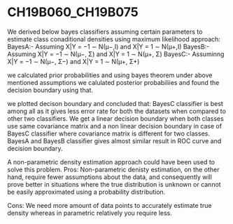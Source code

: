 # CH19B060_CH19B075

We derived below bayes classifiers assuming certain parameters to estimate class conaditional densities using maximum likelihood approach:
BayesA:- Assuming X|Y = −1 ∼ N(µ−,I) and X|Y = 1 ∼ N(µ+,I)
BayesB:- Assuming X|Y = −1 ∼ N(µ−, Σ) and X|Y = 1 ∼ N(µ+, Σ)
BayesC:- Assuminng X|Y = −1 ∼ N(µ−, Σ−) and X|Y = 1 ∼ N(µ+, Σ+)

we calculated prior probabilities and using bayes theorem under above mentioned assumptions we calulated posterior probabiliies and found the decision boundary using that.

we plotted decison boundary and concluded that:
BayesC classifier is best among all as it gives less error rate for both the datasets when compared to other two classifiers.
We get a linear decision boundary when both classes use same covariance matrix and a non linear decision boundary in case of BayesC classifier where covariance matrix is different for two classes.
BayesA and BayesB classifier gives almost similar result in ROC curve and decision boundary.



A non-parametric density estimation approach could have been used to solve this problem.
Pros:
Non-parametric denisty estimation, on the other hand, require fewer assumptions about the data, and consequently will prove better in situations where the true distribution is unknown or cannot be easily approximated using a probability distribution.

Cons:
We need more amount of data points to accurately estimate true density whereas in parametric relatively you require less.


